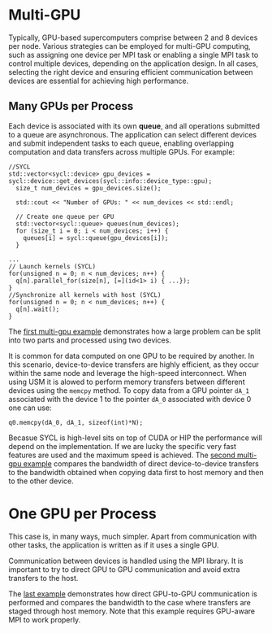 # Multi-GPU 
Typically, GPU-based supercomputers comprise between 2 and 8 devices per node. Various strategies can be employed for multi-GPU computing, such as assigning one device per MPI task or enabling a single MPI task to control multiple devices, depending on the application design. In all cases, selecting the right device and ensuring efficient communication between devices are essential for achieving high performance.

## Many GPUs per Process
Each device is associated with its own **queue**, and all operations submitted to a queue are asynchronous. The application can select different devices and submit independent tasks to each queue, enabling overlapping computation and data transfers across multiple GPUs.
For example:
```
//SYCL
std::vector<sycl::device> gpu_devices = sycl::device::get_devices(sycl::info::device_type::gpu);
  size_t num_devices = gpu_devices.size();

  std::cout << "Number of GPUs: " << num_devices << std::endl;

  // Create one queue per GPU
  std::vector<sycl::queue> queues(num_devices);
  for (size_t i = 0; i < num_devices; i++) {
    queues[i] = sycl::queue(gpu_devices[i]);
  }

... 
// Launch kernels (SYCL)
for(unsigned n = 0; n < num_devices; n++) {
  q[n].parallel_for(size[n], [=](id<1> i) { ...});
}
//Synchronize all kernels with host (SYCL)
for(unsigned n = 0; n < num_devices; n++) {
  q[n].wait();
}
```
The [first multi-gpu example](sycl-usm-vector-sum.cpp) demonstrates how a large problem can be split into two parts and processed using two devices.


It is common for data computed on one GPU to be required by another. In this scenario, device-to-device transfers are highly efficient, as they occur within the same node and leverage the high-speed interconnect. When using USM it is alowed to perform memory transfers between different devices using the `memcpy` method. To copy data from a GPU pointer `dA_1` associated with the device 1 to the pointer `dA_0` associated with device 0 one can use:
```
q0.memcpy(dA_0, dA_1, sizeof(int)*N);
```
Becasue SYCL is high-level sits on top of CUDA or HIP the performance will depend on the implementation. If we are lucky the specific very fast features are used and the maximum speed is achieved. 
The [second multi-gpu example](sycl-usm-p2pcopy.cpp) compares the bandwidth of direct device-to-device transfers to the bandwidth obtained when copying data first to host memory and then to the other device.

# One GPU per Process
This case is, in many ways, much simpler. Apart from communication with other tasks, the application is written as if it uses a single GPU.

Communication between devices is handled using the MPI library. It is important to try to direct GPU to GPU communication and avoid extra transfers to the host. 

The [last example](sycl-usm-device-ping-pong.cpp) demonstrates how direct GPU-to-GPU communication is performed and compares the bandwidth to the case where transfers are staged through host memory. Note that this example requires GPU-aware MPI to work properly.

